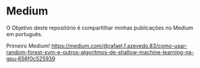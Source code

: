# Medium
O Objetivo deste repositório é compartilhar minhas publicações no Medium em português.

Primeiro Medium!
https://medium.com/@rafael.f.azevedo.83/como-usar-random-forest-svm-e-outros-algoritmos-de-shallow-machine-learning-na-gpu-656f0c525939
